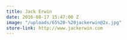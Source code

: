 ```yaml
---
title: Jack Erwin
date: 2016-08-17 15:47:00 Z
image: "/uploads/65%20-%20jackerwin@2x.jpg"
store-link: http://www.jackerwin.com
---
```


